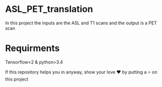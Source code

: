 # ASL_PET_translation


In this project the inputs are the ASL and T1 scans and the output is a PET scan



# Requirments
Tensorflow<2 & python>3.4

If this repository helps you in anyway, show your love :heart: by putting a :star: on this project 
